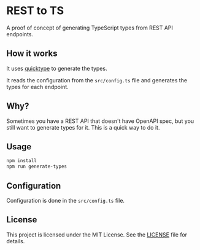 # REST to TS

A proof of concept of generating TypeScript types from REST API endpoints.

## How it works

It uses [quicktype](https://github.com/quicktype/quicktype) to generate the types.

It reads the configuration from the `src/config.ts` file and generates the types for each endpoint.

## Why?

Sometimes you have a REST API that doesn't have OpenAPI spec, but you still want to generate types for it. This is a quick way to do it.

## Usage

```bash
npm install
npm run generate-types
```

## Configuration

Configuration is done in the `src/config.ts` file.

## License

This project is licensed under the MIT License. See the [LICENSE](LICENSE) file for details.
